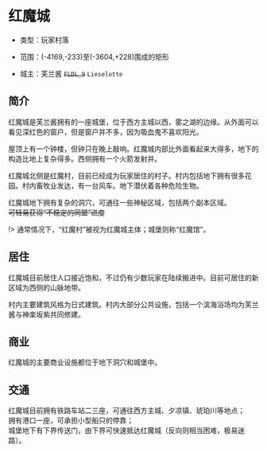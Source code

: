 # 红魔城

-   类型：玩家村落

-   范围：(-4169,-233)至(-3604,+228)围成的矩形

-   城主：芙兰酱 ~~`FLDL_9`~~  `Lieselotte`

## 简介

红魔城是芙兰酱拥有的一座城堡，位于西方主城以西，雾之湖的边缘。从外面可以看见深红色的窗户，但是窗户并不多，因为吸血鬼不喜欢阳光。

屋顶上有一个钟楼，但钟只在晚上敲响。红魔城内部比外面看起来大得多，地下的构造比地上复杂得多。西侧拥有一个火箭发射井。

红魔城北侧是红魔村，目前已经成为玩家居住的村子。村内包括地下拥有很多花园。村内畜牧业发达，有一台风车。地下潜伏着各种危险生物。

红魔城地下拥有复杂的洞穴，可通往一些神秘区域，包括两个副本区域。  
~~可轻易获得“不稳定的同盟”进度~~

!> 通常情况下，“红魔村”被视为红魔城主体；城堡则称“红魔馆”。

## 居住

红魔城目前居住人口接近饱和，不过仍有少数玩家在陆续搬进中。目前可居住的新区域为西侧的山脉地带。

村内主要建筑风格为日式建筑。村内大部分公共设施，包括一个滨海浴场均为芙兰酱与神楽坂紫共同修建。

## 商业

红魔城的主要商业设施都位于地下洞穴和城堡中。

## 交通

红魔城目前拥有铁路车站二三座，可通往西方主城、夕凉镇、琥珀川等地点；  
拥有港口一座，可承担小型船只的停靠；  
城堡地下有下界传送门，由下界可快速抵达红魔城（反向则相当困难，极易迷路）。
